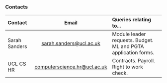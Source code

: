 ### Contacts

| Contact      | Email | Queries relating to...                                         |
| :---        |    :----:   |:---------------------------------------------------------------|
| Sarah Sanders | <sarah.sanders@ucl.ac.uk> | Module leader requests. Budget. ML and PGTA application forms. |
| UCL CS HR | <computerscience.hr@ucl.ac.uk> | Contracts. Payroll. Right to work check.                       |

